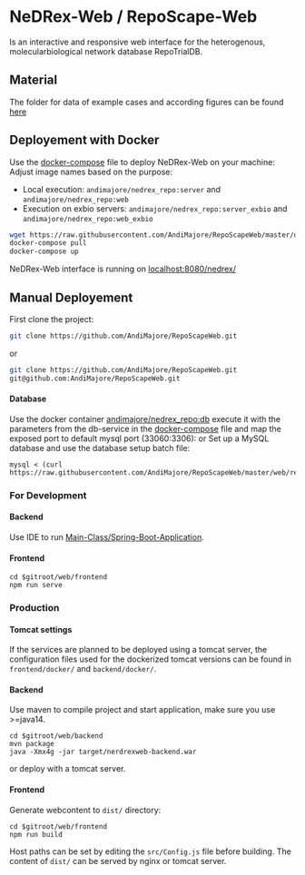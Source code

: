 # NeDRex-Web / RepoScape-Web
Is an interactive and responsive web interface for the heterogenous, molecularbiological network database RepoTrialDB.

## Material
The folder for data of example cases and according figures can be found [here](/material) 


## Deployement with Docker
Use the [docker-compose](docker-compose.yml) file to deploy NeDRex-Web on your machine:
Adjust image names based on the purpose:
- Local execution:
  `andimajore/nedrex_repo:server` and `andimajore/nedrex_repo:web`
- Execution on exbio servers:
   `andimajore/nedrex_repo:server_exbio` and `andimajore/nedrex_repo:web_exbio`
   
```bash
wget https://raw.githubusercontent.com/AndiMajore/RepoScapeWeb/master/docker-compose.yml -O docker-compose.yml
docker-compose pull
docker-compose up
```
NeDRex-Web interface is running on [localhost:8080/nedrex/](http://localhost:8080/nedrex/)

## Manual Deployement
First clone the project:
```bash
git clone https://github.com/AndiMajore/RepoScapeWeb.git
```
or
```bash
git clone https://github.com/AndiMajore/RepoScapeWeb.git
git@github.com:AndiMajore/RepoScapeWeb.git
```
#### Database
Use the docker container [andimajore/nedrex_repo:db](https://hub.docker.com/repository/docker/andimajore/nedrex_repo) execute it with the parameters from the db-service in the [docker-compose](docker-compose.yml) file and map the exposed port to default mysql port (33060:3306):
or
Set up a MySQL database and use the database setup batch file:
```
mysql < (curl https://raw.githubusercontent.com/AndiMajore/RepoScapeWeb/master/web/resources/scripts/db_setup.sh)
```
### For Development
#### Backend
Use IDE to run [Main-Class/Spring-Boot-Application](web/backend/src/main/java/de/exbio/reposcapeweb/ReposcapewebApplication.java).
#### Frontend
```
cd $gitroot/web/frontend
npm run serve
```
### Production
#### Tomcat settings
If the services are planned to be deployed using a tomcat server, the configuration files used for the dockerized tomcat versions can be found in `frontend/docker/` and `backend/docker/`.

#### Backend
Use maven to compile project and start application, make sure you use >=java14.
```
cd $gitroot/web/backend
mvn package
java -Xmx4g -jar target/nerdrexweb-backend.war
```
or deploy with a tomcat server.

#### Frontend
Generate webcontent to `dist/` directory:
```
cd $gitroot/web/frontend
npm run build
```
Host paths can be set by editing the `src/Config.js` file before building.
The content of `dist/` can be served by nginx or tomcat server.
